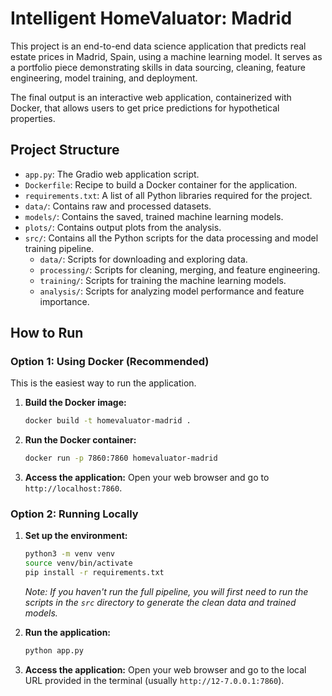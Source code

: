 # Intelligent HomeValuator: Madrid

This project is an end-to-end data science application that predicts real estate prices in Madrid, Spain, using a machine learning model. It serves as a portfolio piece demonstrating skills in data sourcing, cleaning, feature engineering, model training, and deployment.

The final output is an interactive web application, containerized with Docker, that allows users to get price predictions for hypothetical properties.

## Project Structure

* `app.py`: The Gradio web application script.
* `Dockerfile`: Recipe to build a Docker container for the application.
* `requirements.txt`: A list of all Python libraries required for the project.
* `data/`: Contains raw and processed datasets.
* `models/`: Contains the saved, trained machine learning models.
* `plots/`: Contains output plots from the analysis.
* `src/`: Contains all the Python scripts for the data processing and model training pipeline.
    * `data/`: Scripts for downloading and exploring data.
    * `processing/`: Scripts for cleaning, merging, and feature engineering.
    * `training/`: Scripts for training the machine learning models.
    * `analysis/`: Scripts for analyzing model performance and feature importance.

## How to Run

### Option 1: Using Docker (Recommended)

This is the easiest way to run the application.

1.  **Build the Docker image:**

    ```bash
    docker build -t homevaluator-madrid .
    ```

2.  **Run the Docker container:**

    ```bash
    docker run -p 7860:7860 homevaluator-madrid
    ```

3.  **Access the application:**
    Open your web browser and go to `http://localhost:7860`.

### Option 2: Running Locally

1.  **Set up the environment:**

    ```bash
    python3 -m venv venv
    source venv/bin/activate
    pip install -r requirements.txt
    ```

    *Note: If you haven't run the full pipeline, you will first need to run the scripts in the `src` directory to generate the clean data and trained models.*

2.  **Run the application:**

    ```bash
    python app.py
    ```

3.  **Access the application:**
    Open your web browser and go to the local URL provided in the terminal (usually `http://12-7.0.0.1:7860`).
